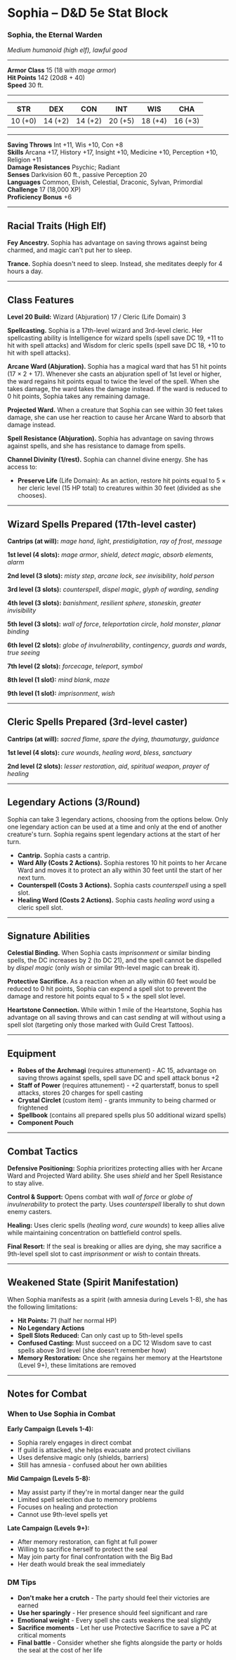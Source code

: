 # Sophia – D&D 5e Stat Block

### Sophia, the Eternal Warden
*Medium humanoid (high elf), lawful good*

---

**Armor Class** 15 (18 with *mage armor*)  
**Hit Points** 142 (20d8 + 40)  
**Speed** 30 ft.

---

| STR | DEX | CON | INT | WIS | CHA |
|-----|-----|-----|-----|-----|-----|
| 10 (+0) | 14 (+2) | 14 (+2) | 20 (+5) | 18 (+4) | 16 (+3) |

---

**Saving Throws** Int +11, Wis +10, Con +8  
**Skills** Arcana +17, History +17, Insight +10, Medicine +10, Perception +10, Religion +11  
**Damage Resistances** Psychic; Radiant  
**Senses** Darkvision 60 ft., passive Perception 20  
**Languages** Common, Elvish, Celestial, Draconic, Sylvan, Primordial  
**Challenge** 17 (18,000 XP)  
**Proficiency Bonus** +6

---

## Racial Traits (High Elf)

**Fey Ancestry.** Sophia has advantage on saving throws against being charmed, and magic can't put her to sleep.

**Trance.** Sophia doesn't need to sleep. Instead, she meditates deeply for 4 hours a day.

---

## Class Features

**Level 20 Build:** Wizard (Abjuration) 17 / Cleric (Life Domain) 3

**Spellcasting.** Sophia is a 17th-level wizard and 3rd-level cleric. Her spellcasting ability is Intelligence for wizard spells (spell save DC 19, +11 to hit with spell attacks) and Wisdom for cleric spells (spell save DC 18, +10 to hit with spell attacks).

**Arcane Ward (Abjuration).** Sophia has a magical ward that has 51 hit points (17 × 2 + 17). Whenever she casts an abjuration spell of 1st level or higher, the ward regains hit points equal to twice the level of the spell. When she takes damage, the ward takes the damage instead. If the ward is reduced to 0 hit points, Sophia takes any remaining damage.

**Projected Ward.** When a creature that Sophia can see within 30 feet takes damage, she can use her reaction to cause her Arcane Ward to absorb that damage instead.

**Spell Resistance (Abjuration).** Sophia has advantage on saving throws against spells, and she has resistance to damage from spells.

**Channel Divinity (1/rest).** Sophia can channel divine energy. She has access to:
- **Preserve Life** (Life Domain): As an action, restore hit points equal to 5 × her cleric level (15 HP total) to creatures within 30 feet (divided as she chooses).

---

## Wizard Spells Prepared (17th-level caster)

**Cantrips (at will):** *mage hand*, *light*, *prestidigitation*, *ray of frost*, *message*

**1st level (4 slots):** *mage armor*, *shield*, *detect magic*, *absorb elements*, *alarm*

**2nd level (3 slots):** *misty step*, *arcane lock*, *see invisibility*, *hold person*

**3rd level (3 slots):** *counterspell*, *dispel magic*, *glyph of warding*, *sending*

**4th level (3 slots):** *banishment*, *resilient sphere*, *stoneskin*, *greater invisibility*

**5th level (3 slots):** *wall of force*, *teleportation circle*, *hold monster*, *planar binding*

**6th level (2 slots):** *globe of invulnerability*, *contingency*, *guards and wards*, *true seeing*

**7th level (2 slots):** *forcecage*, *teleport*, *symbol*

**8th level (1 slot):** *mind blank*, *maze*

**9th level (1 slot):** *imprisonment*, *wish*

---

## Cleric Spells Prepared (3rd-level caster)

**Cantrips (at will):** *sacred flame*, *spare the dying*, *thaumaturgy*, *guidance*

**1st level (4 slots):** *cure wounds*, *healing word*, *bless*, *sanctuary*

**2nd level (2 slots):** *lesser restoration*, *aid*, *spiritual weapon*, *prayer of healing*

---

## Legendary Actions (3/Round)

Sophia can take 3 legendary actions, choosing from the options below. Only one legendary action can be used at a time and only at the end of another creature's turn. Sophia regains spent legendary actions at the start of her turn.

- **Cantrip.** Sophia casts a cantrip.
- **Ward Ally (Costs 2 Actions).** Sophia restores 10 hit points to her Arcane Ward and moves it to protect an ally within 30 feet until the start of her next turn.
- **Counterspell (Costs 3 Actions).** Sophia casts *counterspell* using a spell slot.
- **Healing Word (Costs 2 Actions).** Sophia casts *healing word* using a cleric spell slot.

---

## Signature Abilities

**Celestial Binding.** When Sophia casts *imprisonment* or similar binding spells, the DC increases by 2 (to DC 21), and the spell cannot be dispelled by *dispel magic* (only *wish* or similar 9th-level magic can break it).

**Protective Sacrifice.** As a reaction when an ally within 60 feet would be reduced to 0 hit points, Sophia can expend a spell slot to prevent the damage and restore hit points equal to 5 × the spell slot level.

**Heartstone Connection.** While within 1 mile of the Heartstone, Sophia has advantage on all saving throws and can cast *sending* at will without using a spell slot (targeting only those marked with Guild Crest Tattoos).

---

## Equipment

- **Robes of the Archmagi** (requires attunement) - AC 15, advantage on saving throws against spells, spell save DC and spell attack bonus +2
- **Staff of Power** (requires attunement) - +2 quarterstaff, bonus to spell attacks, stores 20 charges for spell casting
- **Crystal Circlet** (custom item) - grants immunity to being charmed or frightened
- **Spellbook** (contains all prepared spells plus 50 additional wizard spells)
- **Component Pouch**

---

## Combat Tactics

**Defensive Positioning:** Sophia prioritizes protecting allies with her Arcane Ward and Projected Ward ability. She uses *shield* and her Spell Resistance to stay alive.

**Control & Support:** Opens combat with *wall of force* or *globe of invulnerability* to protect the party. Uses *counterspell* liberally to shut down enemy casters.

**Healing:** Uses cleric spells (*healing word*, *cure wounds*) to keep allies alive while maintaining concentration on battlefield control spells.

**Final Resort:** If the seal is breaking or allies are dying, she may sacrifice a 9th-level spell slot to cast *imprisonment* or *wish* to contain threats.

---

## Weakened State (Spirit Manifestation)

When Sophia manifests as a spirit (with amnesia during Levels 1-8), she has the following limitations:

- **Hit Points:** 71 (half her normal HP)
- **No Legendary Actions**
- **Spell Slots Reduced:** Can only cast up to 5th-level spells
- **Confused Casting:** Must succeed on a DC 12 Wisdom save to cast spells above 3rd level (she doesn't remember how)
- **Memory Restoration:** Once she regains her memory at the Heartstone (Level 9+), these limitations are removed

---

## Notes for Combat

### When to Use Sophia in Combat

**Early Campaign (Levels 1-4):**
- Sophia rarely engages in direct combat
- If guild is attacked, she helps evacuate and protect civilians
- Uses defensive magic only (shields, barriers)
- Still has amnesia - confused about her own abilities

**Mid Campaign (Levels 5-8):**
- May assist party if they're in mortal danger near the guild
- Limited spell selection due to memory problems
- Focuses on healing and protection
- Cannot use 9th-level spells yet

**Late Campaign (Levels 9+):**
- After memory restoration, can fight at full power
- Willing to sacrifice herself to protect the seal
- May join party for final confrontation with the Big Bad
- Her death would break the seal immediately

### DM Tips

- **Don't make her a crutch** - The party should feel their victories are earned
- **Use her sparingly** - Her presence should feel significant and rare
- **Emotional weight** - Every spell she casts weakens the seal slightly
- **Sacrifice moments** - Let her use Protective Sacrifice to save a PC at critical moments
- **Final battle** - Consider whether she fights alongside the party or holds the seal at the cost of her life
